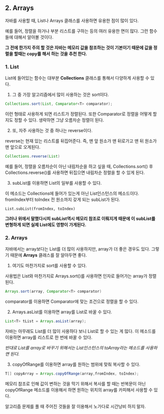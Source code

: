 ## 2. Arrays 

자바를 사용할 때, List나 Arrays 클래스를 사용하면 유용한 점이 많이 있다.

예를 들어, 정렬을 하거나 부분 리스트를 구하는 등의 여러 유용한 면이 많다. 그런 함수들에 대해서 알아볼 것이다.  

**그 전에 한가지 주의 할 것은 자바는 메모리 값을 참조하는 것이 기본이기 때문에 값을 정렬을 할때는 copy를 해서 하는 것을 추천 한다.** 



### 1. List

List에 들어있는 함수는 대부분 **Collections** 클래스를 통해서 다양하게 사용할 수 있다.

1. 그 중 가장 알고리즘에서 많이 사용하는 것은 sort이다.

```java
Collections.sort(List, Comparator<T> comparator);

```

이런 형태로 사용하게 되면 리스트가 정렬된다. 또한 Comparator로 정렬을 어떻게 할지도 정할 수 있다. 
생략하면 그냥 오름차순 정렬이 된다. 



2. 또, 자주 사용하는 것 중 하나는 reverse이다. 

reverse는 현재 있는 리스트를 뒤집어준다. 즉, 맨 앞 원소가 맨 뒤로가고 맨 뒤 원소가 맨 앞으로 오게된다.

```java
Collections.reverse(List)
```

예를 들어, 정렬을 오름차순이 아닌 내림차순을 하고 싶을 때, Collections.sort() 후 Collections.reverse()를 사용하면 뒤집으면 내림차순 정렬을 할 수 있게 된다. 



3. subList를 이용하면 List의 일부를 사용할 수 있다.

이 메소드는 Collections에 들어가 있는게 아닌 List인스턴스의 메소드이다. fromIndex부터 toIndex 전 원소까지 갖게 되는 subList가 된다. 

```
List.subList(fromIndex, toIndex)
```

**그러나 위에서 말했다시피 subList역시 메모리 참조로 이뤄지게 때문에 이 subList를 변형하게 되면 실제 List에도 영향이 가게된다.**



### 2. Arrays

자바에서는 array보다는 List를 더 많이 사용하지만, array가 더 좋은 경우도 있다. 그렇기 때문에 **Arrays** 클래스를 잘 알아두면 좋다. 

1. 여기도 마찬가지로 sort를 사용할 수 있다.

사용법은 List와 마찬가지로  Arrays.sort()를 사용하면 인자로 들어가는 array가 정렬된다. 

```java
Arrays.sort(array, Comparator<T> comparator)
```

comparator를 이용하면 Comparator에 맞는 조건으로 정렬을 할 수 있다. 



2. Arrays.asList를 이용하면 array를 List로 바꿀 수 있다. 

```java
List<T> tList = Arrays.asList(array);
```

자바는 아무래도 List를 더 많이 사용하다 보니 List로 할 수 있는 게 많다. 이 메소드를 이용하면 array를 리스트로 한 번에 바꿀 수 있다. 

*반대로 List를 array로 바꾸기 위해서는 List인스턴스의 toArray라는 메소드를 사용하면 된다.* 



3. copyOfRange를 이용하면 array를 원하는 범위에 맞춰 복사할 수 있다. 

```java
T[] copyArray = Arrays.copyOfRange(array,fromIndex, toIndex);
```

메모리 참조로 인해 값이 변하는 것을 막기 위해서 복사를 할 때는 반복문이 아닌 copyOfRange 메소드를 이용해서 하면 원하는 위치의 array를 카피해서 사용할 수 있다. 



알고리즘 문제를 풀 때 주어진 것들을 잘 이용해서 노가다로 시간낭비 하지 말자.